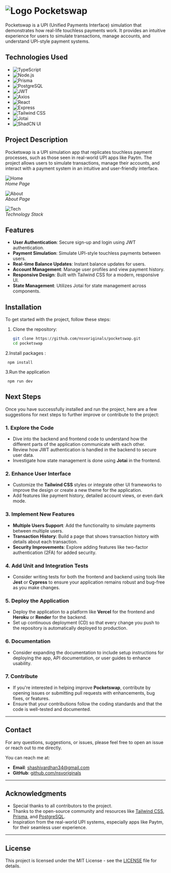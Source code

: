 # ![Logo](./logo.png) Pocketswap

Pocketswap is a UPI (Unified Payments Interface) simulation that demonstrates how real-life touchless payments work. It provides an intuitive experience for users to simulate transactions, manage accounts, and understand UPI-style payment systems.

## Technologies Used

- ![TypeScript](https://img.shields.io/badge/TypeScript-3178C6?style=flat&logo=typescript&logoColor=white)
- ![Node.js](https://img.shields.io/badge/Node.js-339933?style=flat&logo=node.js&logoColor=white)
- ![Prisma](https://img.shields.io/badge/Prisma-2D3748?style=flat&logo=prisma&logoColor=white)
- ![PostgreSQL](https://img.shields.io/badge/PostgreSQL-336791?style=flat&logo=postgresql&logoColor=white)
- ![JWT](https://img.shields.io/badge/JWT-000000?style=flat&logo=json-web-tokens&logoColor=white)
- ![Axios](https://img.shields.io/badge/Axios-5A29E3?style=flat&logo=axios&logoColor=white)
- ![React](https://img.shields.io/badge/React-61DAFB?style=flat&logo=react&logoColor=black)
- ![Express](https://img.shields.io/badge/Express-000000?style=flat&logo=express&logoColor=white)
- ![Tailwind CSS](https://img.shields.io/badge/Tailwind%20CSS-06B6D4?style=flat&logo=tailwind-css&logoColor=white)
- ![Jotai](https://img.shields.io/badge/Jotai-FFB84F?style=flat&logo=jotai&logoColor=white)
- ![ShadCN UI](https://img.shields.io/badge/ShadCN_UI-F9A8D4?style=flat&logo=shadcn&logoColor=white)

## Project Description

Pocketswap is a UPI simulation app that replicates touchless payment processes, such as those seen in real-world UPI apps like Paytm. The project allows users to simulate transactions, manage their accounts, and interact with a payment system in an intuitive and user-friendly interface.

![Home](./home.png)  
*Home Page*

![About](./about.png)  
*About Page*

![Tech](./tech.png)  
*Technology Stack*

## Features

- **User Authentication**: Secure sign-up and login using JWT authentication.
- **Payment Simulation**: Simulate UPI-style touchless payments between users.
- **Real-time Balance Updates**: Instant balance updates for users.
- **Account Management**: Manage user profiles and view payment history.
- **Responsive Design**: Built with Tailwind CSS for a modern, responsive UI.
- **State Management**: Utilizes Jotai for state management across components.

## Installation

To get started with the project, follow these steps:

1. Clone the repository:

   ```bash
   git clone https://github.com/nsvoriginals/pocketswap.git
   cd pocketswap

2.Install packages :
     
     
     npm install


3.Run the application 
     
    
     npm run dev



## Next Steps

Once you have successfully installed and run the project, here are a few suggestions for next steps to further improve or contribute to the project:

### 1. **Explore the Code**
   - Dive into the backend and frontend code to understand how the different parts of the application communicate with each other.
   - Review how JWT authentication is handled in the backend to secure user data.
   - Investigate how state management is done using **Jotai** in the frontend.

### 2. **Enhance User Interface**
   - Customize the **Tailwind CSS** styles or integrate other UI frameworks to improve the design or create a new theme for the application.
   - Add features like payment history, detailed account views, or even dark mode.

### 3. **Implement New Features**
   - **Multiple Users Support**: Add the functionality to simulate payments between multiple users.
   - **Transaction History**: Build a page that shows transaction history with details about each transaction.
   - **Security Improvements**: Explore adding features like two-factor authentication (2FA) for added security.

### 4. **Add Unit and Integration Tests**
   - Consider writing tests for both the frontend and backend using tools like **Jest** or **Cypress** to ensure your application remains robust and bug-free as you make changes.

### 5. **Deploy the Application**
   - Deploy the application to a platform like **Vercel** for the frontend and **Heroku** or **Render** for the backend.
   - Set up continuous deployment (CD) so that every change you push to the repository is automatically deployed to production.

### 6. **Documentation**
   - Consider expanding the documentation to include setup instructions for deploying the app, API documentation, or user guides to enhance usability.

### 7. **Contribute**
   - If you're interested in helping improve **Pocketswap**, contribute by opening issues or submitting pull requests with enhancements, bug fixes, or features.
   - Ensure that your contributions follow the coding standards and that the code is well-tested and documented.

---

## Contact

For any questions, suggestions, or issues, please feel free to open an issue or reach out to me directly.

You can reach me at:
- **Email**: [shashivardhan34@gmail.com](mailto:shashivardhan34@gmail.com)
- **GitHub**: [github.com/nsvoriginals](https://github.com/nsvoriginals)

---

## Acknowledgments

- Special thanks to all contributors to the project.
- Thanks to the open-source community and resources like [Tailwind CSS](https://tailwindcss.com/), [Prisma](https://www.prisma.io/), and [PostgreSQL](https://www.postgresql.org/).
- Inspiration from the real-world UPI systems, especially apps like Paytm, for their seamless user experience.

---

## License

This project is licensed under the MIT License - see the [LICENSE](LICENSE) file for details.